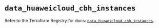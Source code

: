 # `data_huaweicloud_cbh_instances`

Refer to the Terraform Registry for docs: [`data_huaweicloud_cbh_instances`](https://registry.terraform.io/providers/huaweicloud/huaweicloud/1.71.1/docs/data-sources/cbh_instances).
